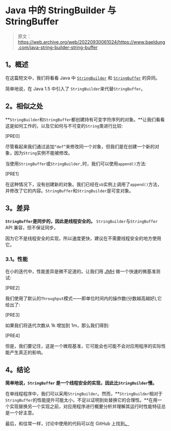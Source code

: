 # Java 中的 StringBuilder 与 StringBuffer

> 原文：<https://web.archive.org/web/20220930061024/https://www.baeldung.com/java-string-builder-string-buffer>

## **1。概述**

在这篇短文中，我们将看看 Java 中 [`StringBuilder`](https://web.archive.org/web/20221001102523/https://docs.oracle.com/en/java/javase/11/docs/api/java.base/java/lang/StringBuilder.html) 和 [`StringBuffer`](https://web.archive.org/web/20221001102523/https://docs.oracle.com/en/java/javase/11/docs/api/java.base/java/lang/StringBuffer.html) 的异同。

简单地说，在 Java 1.5 中引入了 `StringBuilder`来代替`StringBuffer`。

## **2。相似之处**

**`StringBuilder`和`StringBuffer`都创建持有可变字符序列的对象。**让我们看看这是如何工作的，以及它如何与不可变的`String`类进行比较:

[PRE0]

尽管看起来我们通过追加`“def”`来修改同一个对象，但我们是在创建一个新的对象，因为`String`实例不能被修改。

当使用`StringBuffer`或`StringBuilder,`时，我们可以使用`append()`方法:

[PRE1]

在这种情况下，没有创建新的对象。我们已经在`sb`实例上调用了`append()`方法，并修改了它的内容。`StringBuffer`和`StringBuilder`是可变对象。

## **3。差异**

**`StringBuffer`是同步的，因此是线程安全的。** `StringBuilder`与`StringBuffer` API 兼容，但不保证同步。

因为它不是线程安全的实现，所以速度更快，建议在不需要线程安全的地方使用它。

### **3.1。性能**

在小的迭代中，性能差异是微不足道的。让我们用 [JMH](/web/20221001102523/https://www.baeldung.com/java-jvm-warmup) 做一个快速的微基准测试:

[PRE2]

我们使用了默认的`Throughput`模式——即单位时间内的操作数(分数越高越好),它给出了:

[PRE3]

如果我们将迭代次数从 1k 增加到 1m，那么我们得到:

[PRE4]

但是，我们要记住，这是一个微观基准，它可能会也可能不会对应用程序的实际性能产生真正的影响。

## **4。结论**

**简单地说，`StringBuffer` 是一个线程安全的实现，因此比`StringBuilder`慢。**

在单线程程序中，我们可以采用`StringBuilder`。然而，**`StringBuilder`相对于`StringBuffer`的性能提升可能太小，不足以证明到处替换它的合理性。**在用一个实现替换另一个实现之前，对应用程序进行概要分析并理解其运行时性能特征总是一个好主意。

最后，和往常一样，讨论中使用的代码可以在 GitHub 上找到[。](https://web.archive.org/web/20221001102523/https://github.com/eugenp/tutorials/tree/master/core-java-modules/core-java-string-apis)